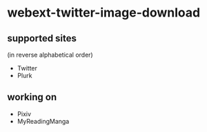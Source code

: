# webext-twitter-image-download

## supported sites
(in reverse alphabetical order)
* Twitter
* Plurk

## working on
* Pixiv
* MyReadingManga
